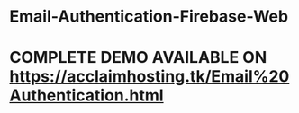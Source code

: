 # Email-Authentication-Firebase-Web
# COMPLETE DEMO AVAILABLE ON https://acclaimhosting.tk/Email%20Authentication.html
